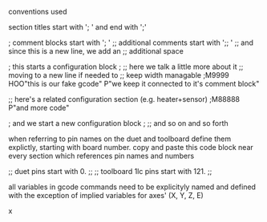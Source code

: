 conventions used 

section titles start with '; ' and end with ';'
 
; comment blocks start with '; '
;; additional comments start with ';; '
;;  and since this is a new line, we add an
;;  additional space

; this starts a configuration block ; 
;; here we talk a little more about it
;;  moving to a new line if needed to
;;  keep width managable
;M9999 HOO"this is our fake gcode" P"we keep it connected to it's comment block"

;; here's a related configuration section (e.g. heater+sensor)
;M88888 P"and more code"

; and we start a new configuration block ; 
;; and so on and so forth

when referring to pin names on the duet and toolboard
define them explictly, starting with board number.
copy and paste this code block near every section 
which references pin names and numbers

;; duet pins start with 0. ;;
;; toolboard 1lc pins start with 121. ;;

all variables in gcode commands need to be explicityly named and defined
with the exception of implied variables for axes' (X, Y, Z, E)

x
